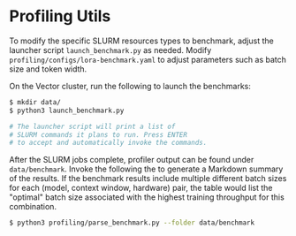 # Profiling Utils

To modify the specific SLURM resources types to benchmark, adjust the launcher script `launch_benchmark.py` as needed. Modify `profiling/configs/lora-benchmark.yaml` to adjust parameters such as batch size and token width.

On the Vector cluster, run the following to launch the benchmarks:

```bash
$ mkdir data/
$ python3 launch_benchmark.py

# The launcher script will print a list of
# SLURM commands it plans to run. Press ENTER
# to accept and automatically invoke the commands.
```

After the SLURM jobs complete, profiler output can be found under `data/benchmark`. Invoke the following the to generate a Markdown summary of the results. If the benchmark results include multiple different batch sizes for each (model, context window, hardware) pair, the table would list the "optimal" batch size associated with the highest training throughput for this combination.

```bash
$ python3 profiling/parse_benchmark.py --folder data/benchmark
```
